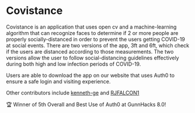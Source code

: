 # Covistance

Covistance is an application that uses open cv and a machine-learning algorithm that can recognize faces to determine if 2 or more people are properly socially-distanced in order to prevent the users getting COVID-19 at social events. There are two versions of the app, 3ft and 6ft, which check if the users are distanced according to those measurements. The two versions allow the user to follow social-distancing guidelines effectively during both high and low infection periods of COVID-19.

Users are able to download the app on our website that uses Auth0 to ensure a safe login and visiting experience.

Other contributors include [kenneth-ge](https://github.com/kenneth-ge) and [RJFALCON1](https://github.com/RJFALCON1)

🏆 Winner of 5th Overall and Best Use of Auth0 at GunnHacks 8.0!


